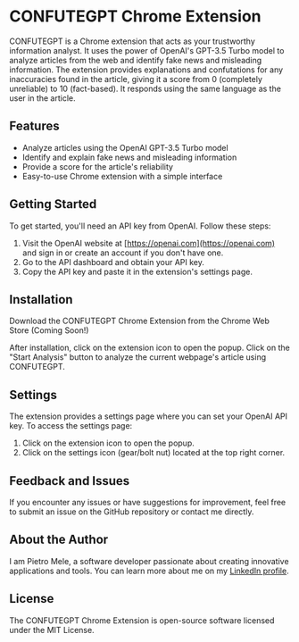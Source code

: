 # CONFUTEGPT Chrome Extension

CONFUTEGPT is a Chrome extension that acts as your trustworthy information analyst. It uses the power of OpenAI's GPT-3.5 Turbo model to analyze articles from the web and identify fake news and misleading information. The extension provides explanations and confutations for any inaccuracies found in the article, giving it a score from 0 (completely unreliable) to 10 (fact-based). It responds using the same language as the user in the article.

## Features

- Analyze articles using the OpenAI GPT-3.5 Turbo model
- Identify and explain fake news and misleading information
- Provide a score for the article's reliability
- Easy-to-use Chrome extension with a simple interface

## Getting Started

To get started, you'll need an API key from OpenAI. Follow these steps:

1. Visit the OpenAI website at [https://openai.com](https://openai.com) and sign in or create an account if you don't have one.
2. Go to the API dashboard and obtain your API key.
3. Copy the API key and paste it in the extension's settings page.

## Installation

Download the CONFUTEGPT Chrome Extension from the Chrome Web Store (Coming Soon!)

After installation, click on the extension icon to open the popup.
Click on the "Start Analysis" button to analyze the current webpage's article using CONFUTEGPT.

## Settings

The extension provides a settings page where you can set your OpenAI API key. To access the settings page:

1. Click on the extension icon to open the popup.
2. Click on the settings icon (gear/bolt nut) located at the top right corner.

## Feedback and Issues

If you encounter any issues or have suggestions for improvement, feel free to submit an issue on the GitHub repository or contact me directly.

## About the Author

I am Pietro Mele, a software developer passionate about creating innovative applications and tools. You can learn more about me on my [LinkedIn profile](https://www.linkedin.com/in/pietro-mele18061997/).

## License

The CONFUTEGPT Chrome Extension is open-source software licensed under the MIT License.
